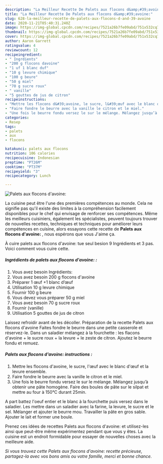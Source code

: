 ```yaml
---
description: "La Meilleur Recette De Palets aux flocons d&amp;#39;avoine:"
title: "La Meilleur Recette De Palets aux flocons d&amp;#39;avoine:"
slug: 628-la-meilleur-recette-de-palets-aux-flocons-d-and-39-avoine
date: 2020-11-21T05:40:31.240Z
image: https://img-global.cpcdn.com/recipes/7521a26b7fe09abd/751x532cq70/palets-aux-flocons-davoine-photo-principale-de-la-recette.jpg
thumbnail: https://img-global.cpcdn.com/recipes/7521a26b7fe09abd/751x532cq70/palets-aux-flocons-davoine-photo-principale-de-la-recette.jpg
cover: https://img-global.cpcdn.com/recipes/7521a26b7fe09abd/751x532cq70/palets-aux-flocons-davoine-photo-principale-de-la-recette.jpg
author: Aaron Garrett
ratingvalue: 4
reviewcount: 12
recipeingredient:
- " Ingrdients"
- "200 g flocons davoine"
- "1 uf 1 blanc duf"
- "10 g levure chimique"
- "100 g beure"
- "50 g miel"
- "70 g sucre roux"
- " vanille"
- "5 gouttes de jus de citron"
recipeinstructions:
- "Mettre les flocons d&#39;avoine, le sucre, l&#39;œuf avec le blanc d&#39;œuf et la levure ensemble."
- "Faire fondre le beurre avec la vanille le citron et le miel."
- "Une fois le beurre fondu versez le sur le mélange. Mélangez jusqu’à obtenir une pâte homogène. Faire des boules de pâte sur le silpat et mettre au four à 150°C durant 25min."
categories:
- Resep
tags:
- palets
- aux
- flocons

katakunci: palets aux flocons 
nutrition: 106 calories
recipecuisine: Indonesian
preptime: "PT26M"
cooktime: "PT37M"
recipeyield: "3"
recipecategory: Lunch

---
```



![Palets aux flocons d&#39;avoine:](https://img-global.cpcdn.com/recipes/7521a26b7fe09abd/751x532cq70/palets-aux-flocons-davoine-photo-principale-de-la-recette.jpg)

La cuisine peut être l'une des premières compétences au monde. Cela ne signifie pas qu'il existe des limites à la compréhension facilement disponibles pour le chef qui envisage de renforcer ses compétences. Même les meilleurs cuisiniers, également les spécialistes, peuvent toujours trouver de nouvelles recettes, techniques et techniques pour améliorer leurs compétences en cuisine, alors essayons cette recette de <strong> Palets aux flocons d&#39;avoine: </strong>, nous espérons que vous J'aime ça.

<!--inarticleads1-->

À cuire palets aux flocons d&#39;avoine: tue seul besion 9 Ingrédients et 3 pas. Voici comment vous cuire cette.

##### Ingrédients de palets aux flocons d&#39;avoine: :

1. Vous avez besoin  Ingrédients:
1. Vous avez besoin 200 g flocons d&#39;avoine
1. Préparer 1 œuf +1 blanc d’œuf
1. Utilisation 10 g levure chimique
1. Fournir 100 g beure
1. Vous devez vous préparer 50 g miel
1. Vous avez besoin 70 g sucre roux
1. Fournir  (vanille)
1. Utilisation 5 gouttes de jus de citron


Laissez refroidir avant de les décoller. Préparation de la recette Palets aux flocons d&#39;avoine Faites fondre le beurre dans une petite casserole et réservez-le. Dans un saladier mélangez à la fourchette : les flacons d&#39;avoine + le sucre roux + la levure + le zeste de citron. Ajoutez le beurre fondu et remuez. 

<!--inarticleads2-->

##### Palets aux flocons d&#39;avoine: instructions :

1. Mettre les flocons d&#39;avoine, le sucre, l&#39;œuf avec le blanc d&#39;œuf et la levure ensemble.
1. Faire fondre le beurre avec la vanille le citron et le miel.
1. Une fois le beurre fondu versez le sur le mélange. Mélangez jusqu’à obtenir une pâte homogène. Faire des boules de pâte sur le silpat et mettre au four à 150°C durant 25min.


A part battez l&#39;oeuf entier et le blanc à la fourchette puis versez dans le saladier. Les mettre dans un saladier avec la farine, la levure, le sucre et le sel. Mélanger et ajouter le beurre mou. Travailler la pâte en gros sable. Ajouter le lait et former une boule. 

<!--inarticleads1-->

<p>
Prenez ces idées de recettes Palets aux flocons d&#39;avoine: et utilisez-les ainsi que peut-être même expérimentez pendant que vous y êtes. La cuisine est un endroit formidable pour essayer de nouvelles choses avec la meilleure aide.
</p>

<p>
<i>Si vous trouvez cette Palets aux flocons d&#39;avoine: recette précieuse, partagez-la avec vos bons amis ou votre famille, merci et bonne chance.</i>
</p>
